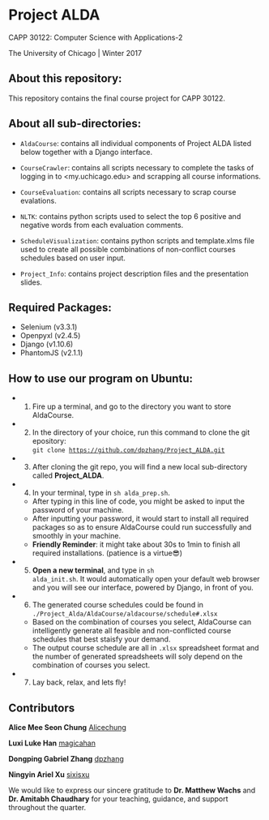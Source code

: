 # Project ALDA

CAPP 30122: Computer Science with Applications-2

The University of Chicago | Winter 2017

## About this repository:
This repository contains the final course project for CAPP 30122. 

## About all sub-directories:
* <code>AldaCourse</code>: contains all individual components of Project ALDA 
listed below together with a Django interface.

* <code>CourseCrawler</code>: contains all scripts necessary to complete the 
tasks of logging in to <my.uchicago.edu> and scrapping all course informations.

* <code>CourseEvaluation</code>: contains all scripts necessary to scrap 
course evalations.

* <code>NLTK</code>: contains python scripts used to select the top 6 positive
 and negative words from each evaluation comments.

* <code>ScheduleVisualization</code>: contains python scripts and 
template.xlms file used to create all possible combinations of non-conflict 
courses schedules based on user input. 

* <code>Project_Info</code>: contains project description files and 
the presentation slides.

## Required Packages:
* Selenium (v3.3.1)
* Openpyxl (v2.4.5)
* Django (v1.10.6)
* PhantomJS (v2.1.1) 

## How to use our program on **Ubuntu**:
* 1. Fire up a terminal, and go to the directory you want to store AldaCourse.
* 2. In the directory of your choice, run this command to clone the git 
 epository: <br /> 
<code>git clone https://github.com/dpzhang/Project_ALDA.git</code>
* 3. After cloning the git repo, you will find a new local sub-directory called 
**Project_ALDA**.
* 4. In your terminal, type in <code>sh alda_prep.sh</code>. 
    + After typing in this line of code, you might be asked to input the 
      password of your machine.
    + After inputting your password, it would start to install all required
      packages so as to ensure AldaCourse could run successfully and 
      smoothly in your machine.
    + **Friendly Reminder**: it might take about 30s to 1min to finish all 
required installations. (patience is a virtue:sunglasses:)
* 5. **Open a new terminal**, and type in <code>sh alda_init.sh</code>. It 
     would automatically open your default web browser and you will see our 
     interface, powered by Django, in front of you.
* 6. The generated course schedules could be found in <code>./Project_Alda/AldaCourse/aldacourse/schedule#.xlsx</code>
    + Based on the combination of courses you select, AldaCourse can 
      intelligently generate all feasible and non-conflicted course schedules 
      that best staisfy your demand.
    + The output course schedule are all in <code>.xlsx</code> spreadsheet 
format and the number of generated spreadsheets will soly depend on the 
combination of courses you select. 
* 7. Lay back, relax, and lets fly! 

## Contributors
**Alice Mee Seon Chung** [Alicechung](https://github.com/Alicechung)

**Luxi Luke Han** [magicahan](https://github.com/magicahan)

**Dongping Gabriel Zhang** [dpzhang](https://github.com/dpzhang)

**Ningyin Ariel Xu** [sixisxu](https://github.com/sixisxu)

We would like to express our sincere gratitude to **Dr. Matthew Wachs** and 
**Dr. Amitabh Chaudhary** for your teaching, guidance, and support throughout the
quarter.
